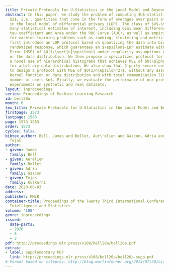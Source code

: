 ```yaml
---
title: Private Protocols for U-Statistics in the Local Model and Beyond
abstract: In this paper, we study the problem of computing $U$-statistics of degree
  $2$, i.e., quantities that come in the form of averages over pairs of data points,
  in the local model of differential privacy (LDP). The class of $U$-statistics covers
  many statistical estimates of interest, including Gini mean difference, Kendall’s
  tau coefficient and Area under the ROC Curve (AUC), as well as empirical risk measures
  for machine learning problems such as ranking, clustering and metric learning. We
  first introduce an LDP protocol based on quantizing the data into bins and applying
  randomized response, which guarantees an $\epsilon$-LDP estimate with a Mean Squared
  Error (MSE) of $O(1/\sqrt{n}\epsilon)$ under regularity assumptions on the $U$-statistic
  or the data distribution. We then propose a specialized protocol for AUC based on
  a novel use of hierarchical histograms that achieves MSE of $O(\alpha^3/n\epsilon^2)$
  for arbitrary data distribution. We also show that 2-party secure computation allows
  to design a protocol with MSE of $O(1/n\epsilon^2)$, without any assumption on the
  kernel function or data distribution and with total communication linear in the
  number of users $n$. Finally, we evaluate the performance of our protocols through
  experiments on synthetic and real datasets.
layout: inproceedings
series: Proceedings of Machine Learning Research
id: bell20a
month: 0
tex_title: Private Protocols for U-Statistics in the Local Model and Beyond
firstpage: 1573
lastpage: 1583
page: 1573-1583
order: 1573
cycles: false
bibtex_author: Bell, James and Bellet, Aur\'elien and Gascon, Adria and Kulkarni,
  Tejas
author:
- given: James
  family: Bell
- given: Aurélien
  family: Bellet
- given: Adria
  family: Gascon
- given: Tejas
  family: Kulkarni
date: 2020-06-03
address: 
publisher: PMLR
container-title: Proceedings of the Twenty Third International Conference on Artificial
  Intelligence and Statistics
volume: '108'
genre: inproceedings
issued:
  date-parts:
  - 2020
  - 6
  - 3
pdf: http://proceedings.mlr.press/v108/bell20a/bell20a.pdf
extras:
- label: Supplementary PDF
  link: http://proceedings.mlr.press/v108/bell20a/bell20a-supp.pdf
# Format based on citeproc: http://blog.martinfenner.org/2013/07/30/citeproc-yaml-for-bibliographies/
---
```

